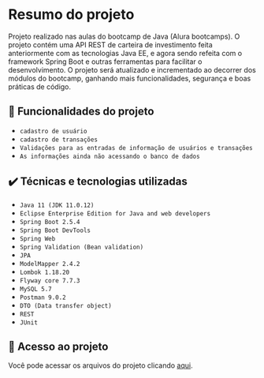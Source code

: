 # Resumo do projeto
Projeto realizado nas aulas do bootcamp de Java (Alura bootcamps).
O projeto contém uma API REST de carteira de investimento feita anteriormente com as tecnologias Java EE, e agora sendo refeita com o framework Spring Boot e outras ferramentas para facilitar o desenvolvimento.
O projeto será atualizado e incrementado ao decorrer dos módulos do bootcamp, ganhando mais funcionalidades, segurança e boas práticas de código.

## 🔨 Funcionalidades do projeto

- `cadastro de usuário`
- `cadastro de transações`
- `Validações para as entradas de informação de usuários e transações`
- `As informações ainda não acessando o banco de dados`
 

## ✔️ Técnicas e tecnologias utilizadas

- ``Java 11 (JDK 11.0.12)``
- ``Eclipse Enterprise Edition for Java and web developers``
- ``Spring Boot 2.5.4``
- ``Spring Boot DevTools ``
- ``Spring Web``
- ``Spring Validation (Bean validation)``
- ``JPA``
- ``ModelMapper 2.4.2``
- ``Lombok 1.18.20``
- ``Flyway core 7.7.3``
- ``MySQL 5.7``
- ``Postman 9.0.2``
- ``DTO (Data transfer object)``
- ``REST``
- ``JUnit``

## 📁 Acesso ao projeto
Você pode acessar os arquivos do projeto clicando [aqui](https://github.com/gui-lirasilva/carteiraAPI/tree/master/src/main).

